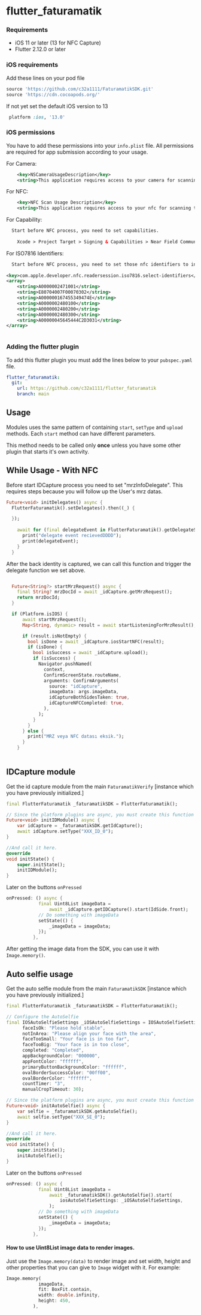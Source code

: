 # flutter_faturamatik

### Requirements
- iOS 11 or later (13 for NFC Capture)
- Flutter 2.12.0 or later

### iOS requirements

Add these lines on your pod file
```ruby
source 'https://github.com/c32a1111/FaturamatikSDK.git'
source 'https://cdn.cocoapods.org/'
```

If not yet set the default iOS version to 13
```ruby
 platform :ios, '13.0'
 ```

### iOS permissions

You have to add these permissions into your `info.plist` file. All permissions are required for app submission according to your usage.

For Camera:

```xml
	<key>NSCameraUsageDescription</key>
	<string>This application requires access to your camera for scanning and uploading the document.</string>
```
For NFC:

```xml
	<key>NFC Scan Usage Description</key>
	<string>This application requires access to your nfc for scanning the document.</string>
```

For Capability: 
```xml
  Start before NFC process, you need to set capabilities.
  
	Xcode > Project Target > Signing & Capabilities > Near Field Communication Tag Reading 
```

For ISO7816 Identifiers: 
```xml
  Start before NFC process, you need to set those nfc identifiers to info.plist
  
<key>com.apple.developer.nfc.readersession.iso7816.select-identifiers</key>
<array>
    <string>A0000002471001</string>
    <string>E80704007F00070302</string>
    <string>A000000167455349474E</string>
    <string>A0000002480100</string>
    <string>A0000002480200</string>
    <string>A0000002480300</string>
    <string>A00000045645444C2D3031</string>
</array>
	
```

### Adding the flutter plugin 
To add this flutter plugin you must add the lines below to your `pubspec.yaml` file.

```yaml
flutter_faturamatik:
  git:
    url: https://github.com/c32a1111/flutter_faturamatik
    branch: main
```


## Usage
Modules uses the same pattern of containing `start`, `setType` and `upload` methods. Each `start` method can have different parameters.

This method needs to be called only **once** unless you have some other plugin that starts it's own activity.

## While Usage - With NFC
Before start IDCapture process you need to set "mrzInfoDelegate". This requires steps because you will follow up the User's mrz datas.
```dart
Future<void> initDelegates() async {
  FlutterFaturamatik().setDelegates().then((_) {

  });
    
    await for (final delegateEvent in FlutterFaturamatik().getDelegateStream()) {
      print("delegate event recievedDDDD");
      print(delegateEvent);
    }
  }

```

After the back identity is captured, we can call this function and trigger the delegate function we set above.
```dart

  Future<String?> startMrzRequest() async {
    final String? mrzDocId = await _idCapture.getMrzRequest();
    return mrzDocId;
  }

```

```dart
  if (Platform.isIOS) {
      await startMrzRequest();
      Map<String, dynamic> result = await startListeningForMrzResult(); //Here we're start the listening to delegate stream and start NFC process.

      if (result.isNotEmpty) {
        bool isDone = await _idCapture.iosStartNFC(result);
        if (isDone) {
          bool isSuccess = await _idCapture.upload();
          if (isSuccess) {
            Navigator.pushNamed(
              context,
              ConfirmScreenState.routeName,
              arguments: ConfirmArguments(
                source: "idCapture",
                imageData: args.imageData,
                idCaptureBothSidesTaken: true,
                idCaptureNFCCompleted: true,
              ),
            );
          }
        }
      } else {
        print("MRZ veya NFC datası eksik.");
      }
    }
                        
  ```

## IDCapture module
Get the id capture module from the main `FaturamatikVerify` [instance which you have previously initialized.]

```dart
final FlutterFaturamatik _faturamatikSDK = FlutterFaturamatik();

// Since the platform plugins are async, you must create this function
Future<void> initIDModule() async {
    var idCapture = _faturamatikSDK.getIdCapture();
    await idCapture.setType("XXX_ID_0");
}

//And call it here.
@override
void initState() {
    super.initState();
    initIDModule();
}

```

Later on the buttons `onPressed` 
```dart
onPressed: () async {
            final Uint8List imageData =
                await _idCapture.getIDCapture().start(IdSide.front);
            // Do something with imageData
            setState(() {
                _imageData = imageData;
            });
          },
```

After getting the image data from the SDK, you can use it with `Image.memory()`.


## Auto selfie usage
Get the auto selfie module from the main `FaturamatikSDK` [instance which you have previously initialized.]
```dart
final FlutterFaturamatik _faturamatikSDK = FlutterFaturamatik();

// Configure the AutoSelfie
final IOSAutoSelfieSettings _iOSAutoSelfieSettings = IOSAutoSelfieSettings(
      faceIsOk: "Please hold stable",
      notInArea: "Please align your face with the area",
      faceTooSmall: "Your face is in too far",
      faceTooBig: "Your face is in too close",
      completed: "Completed",
      appBackgroundColor: "000000",
      appFontColor: "ffffff",
      primaryButtonBackgroundColor: "ffffff",
      ovalBorderSuccessColor: "00ff00",
      ovalBorderColor: "ffffff",
      countTimer: "3",
      manualCropTimeout: 30);

// Since the platform plugins are async, you must create this function
Future<void> initAutoSelfie() async {
    var selfie = _faturamatikSDK.getAutoSelfie();
    await selfie.setType("XXX_SE_0");
}

//And call it here.
@override
void initState() {
    super.initState();
    initAutoSelfie();
}
```

Later on the buttons `onPressed` 
```dart
onPressed: () async {
            final Uint8List imageData =
                await _faturamatikSDK().getAutoSelfie().start(
                    iosAutoSelfieSettings: _iOSAutoSelfieSettings,
                );
            // Do something with imageData
            setState(() {
                _imageData = imageData;
            });
          },
```


#### How to use Uint8List image data to render images.

Just use the `Image.memory(data)` to render image and set width, height and other properties that you can give to `Image` widget with it. For example:

```dart
Image.memory(
            imageData,
            fit: BoxFit.contain,
            width: double.infinity,
            height: 450,
          ),
```
